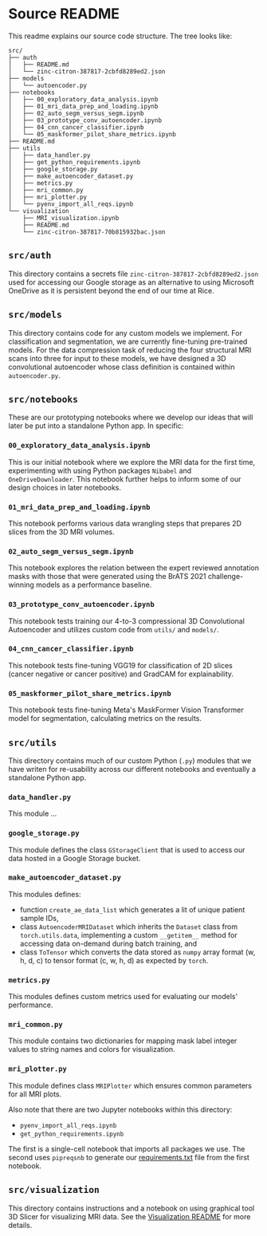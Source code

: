 # Source README

This readme explains our source code structure. The tree looks like:

```
src/
├── auth
│   ├── README.md
│   └── zinc-citron-387817-2cbfd8289ed2.json
├── models
│   └── autoencoder.py
├── notebooks
│   ├── 00_exploratory_data_analysis.ipynb
│   ├── 01_mri_data_prep_and_loading.ipynb
│   ├── 02_auto_segm_versus_segm.ipynb
│   ├── 03_prototype_conv_autoencoder.ipynb
│   ├── 04_cnn_cancer_classifier.ipynb
│   └── 05_maskformer_pilot_share_metrics.ipynb
├── README.md
├── utils
│   ├── data_handler.py
│   ├── get_python_requirements.ipynb
│   ├── google_storage.py
│   ├── make_autoencoder_dataset.py
│   ├── metrics.py
│   ├── mri_common.py
│   ├── mri_plotter.py
│   └── pyenv_import_all_reqs.ipynb
└── visualization
    ├── MRI_visualization.ipynb
    ├── README.md
    └── zinc-citron-387817-70b815932bac.json
```

## `src/auth`

This directory contains a secrets file `zinc-citron-387817-2cbfd8289ed2.json` used for accessing our Google storage as an alternative to using Microsoft OneDrive as it is persistent beyond the end of our time at Rice.

## `src/models`

This directory contains code for any custom models we implement. For classification and segmentation, we are currently fine-tuning  pre-trained models. For the data compression task of reducing the four structural MRI scans into three for input to these models, we have designed a 3D convolutional autoencoder whose class definition is contained within `autoencoder.py`.

## `src/notebooks`

These are our prototyping notebooks where we develop our ideas that will later be put into a standalone Python app. In specific:

### `00_exploratory_data_analysis.ipynb` 

This is our initial notebook where we explore the MRI data for the first time, experimenting with using Python packages `Nibabel` and `OneDriveDownloader`. This notebook further helps to inform some of our design choices in later notebooks.

### `01_mri_data_prep_and_loading.ipynb`

This notebook performs various data wrangling steps that prepares 2D slices from the 3D MRI volumes.

### `02_auto_segm_versus_segm.ipynb`

This notebook explores the relation between the expert reviewed annotation masks with those that were generated using the BrATS 2021 challenge-winning models as a performance baseline.

### `03_prototype_conv_autoencoder.ipynb`

This notebook tests training our 4-to-3 compressional 3D Convolutional Autoencoder and utilizes custom code from `utils/` and `models/`.

### `04_cnn_cancer_classifier.ipynb`

This notebook tests fine-tuning VGG19 for classification of 2D slices (cancer negative or cancer positive) and GradCAM for explainability.

### `05_maskformer_pilot_share_metrics.ipynb`

This notebook tests fine-tuning Meta's MaskFormer Vision Transformer model for segmentation, calculating metrics on the results.

## `src/utils`

This directory contains much of our custom Python (`.py`) modules that we have writen for re-usability across our different notebooks and eventually a standalone Python app.

### `data_handler.py`

This module ...

### `google_storage.py`

This module defines the class `GStorageClient` that is used to access our data hosted in a Google Storage bucket.

### `make_autoencoder_dataset.py`

This modules defines:

* function `create_ae_data_list` which generates a lit of unique patient sample IDs,
* class `AutoencoderMRIDataset` which inherits the `Dataset` class from `torch.utils.data`, implementing a custom `__getitem__` method for accessing data on-demand during batch training, and
* class `ToTensor` which converts the data stored as `numpy` array format (w, h, d, c) to tensor format (c, w, h, d) as expected by `torch`.

### `metrics.py`

This modules defines custom metrics used for evaluating our models' performance.

### `mri_common.py`

This module contains two dictionaries for mapping mask label integer values to string names and colors for visualization.

### `mri_plotter.py`

This module defines class `MRIPlotter` which ensures common parameters for all MRI plots.

Also note that there are two Jupyter notebooks within this directory:

* `pyenv_import_all_reqs.ipynb`
* `get_python_requirements.ipynb`

The first is a single-cell notebook that imports all packages we use. The second uses `pipreqsnb` to generate our [requirements.txt](../requirements.txt) file from the first notebook.

## `src/visualization`

This directory contains instructions and a notebook on using graphical tool 3D Slicer for visualizing MRI data. See the [Visualization README](visualization/README.md) for more details.



